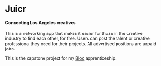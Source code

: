# Juicr
#### Connecting Los Angeles creatives

This is a networking app that makes it easier for those in the creative industry to find each other, for free. Users can post the talent or creative professional they need for their projects. All advertised positions are unpaid jobs.

This is the capstone project for my [Bloc](http://bloc.io) apprenticeship.
